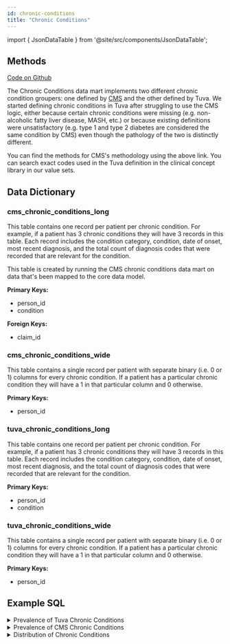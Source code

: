 ```yaml
---
id: chronic-conditions
title: "Chronic Conditions"
---
```


import { JsonDataTable } from '@site/src/components/JsonDataTable';

## Methods

[Code on Github](https://github.com/tuva-health/tuva/tree/main/models/chronic_conditions)

The Chronic Conditions data mart implements two different chronic condition groupers: one defined by [CMS](https://www2.ccwdata.org/web/guest/condition-categories-chronic) and the other defined by Tuva.  We started defining chronic conditions in Tuva after struggling to use the CMS logic, either because certain chronic conditions were missing (e.g. non-alcoholic fatty liver disease, MASH, etc.) or because existing definitions were unsatisfactory (e.g. type 1 and type 2 diabetes are considered the same condition by CMS) even though the pathology of the two is distinctly different.

You can find the methods for CMS's methodology using the above link.  You can search exact codes used in the Tuva definition in the clinical concept library in our value sets.

## Data Dictionary

### cms_chronic_conditions_long

This table contains one record per patient per chronic condition. For example, 
if a patient has 3 chronic conditions they will have 3 records in this table. 
Each record includes the condition category, condition, date of onset, most 
recent diagnosis, and the total count of diagnosis codes that were recorded 
that are relevant for the condition.

This table is created by running the CMS chronic conditions data mart on data 
that's been mapped to the core data model.

**Primary Keys:**
  * person_id
  * condition

**Foreign Keys:**
  * claim_id

<JsonDataTable  jsonPath="nodes.model\.the_tuva_project\.chronic_conditions__cms_chronic_conditions_long.columns" />

### cms_chronic_conditions_wide

This table contains a single record per patient with separate binary 
(i.e. 0 or 1) columns for every chronic condition. If a patient has a 
particular chronic condition they will have a 1 in that particular column and 
0 otherwise.

**Primary Keys:**
  * person_id

<JsonDataTable  jsonPath="nodes.model\.the_tuva_project\.chronic_conditions__cms_chronic_conditions_wide.columns"  />

### tuva_chronic_conditions_long

This table contains one record per patient per chronic condition. For example, 
if a patient has 3 chronic conditions they will have 3 records in this table. 
Each record includes the condition category, condition, date of onset, most 
recent diagnosis, and the total count of diagnosis codes that were recorded 
that are relevant for the condition.

**Primary Keys:**
  * person_id
  * condition

<JsonDataTable  jsonPath="nodes.model\.the_tuva_project\.chronic_conditions__tuva_chronic_conditions_long.columns" />

### tuva_chronic_conditions_wide

This table contains a single record per patient with separate binary 
(i.e. 0 or 1) columns for every chronic condition. If a patient has a 
particular chronic condition they will have a 1 in that particular column and 
0 otherwise.

**Primary Keys:**
  * person_id

<JsonDataTable  jsonPath="nodes.model\.the_tuva_project\.chronic_conditions__tuva_chronic_conditions_wide.columns"  />

## Example SQL

<details>
  <summary>Prevalence of Tuva Chronic Conditions</summary>

In this query we show how often each chronic condition occurs in the patient population.

```sql
select
  condition
, count(distinct person_id) as total_patients
, cast(count(distinct person_id) * 100.0 / (select count(distinct person_id) from core.patient) as numeric(38,2)) as percent_of_patients
from chronic_conditions.tuva_chronic_conditions_long
group by 1
order by 3 desc
```

</details>

<details>
  <summary>Prevalence of CMS Chronic Conditions</summary>

In this query we show how often each chronic condition occurs in the patient population.

```sql
select
  condition_category
, condition
, count(distinct person_id) as total_patients
, cast(count(distinct person_id) * 100.0 / (select count(distinct person_id) from core.patient) as numeric(38,2)) as percent_of_patients
from chronic_conditions.cms_chronic_conditions_long
group by 1,2
order by 4 desc
```

</details>

<details>
  <summary>Distribution of Chronic Conditions</summary>

In this query we show how many patients have 0 chronic conditions, how many patients have 1 chronic condition, how many patients have 2 chronic conditions, etc.

```sql
with patients as (
select person_id
from core.patient
)

, conditions as (
select distinct
  a.person_id
, b.condition
from patients a
left join chronic_conditions.tuva_chronic_conditions_long b
 on a.person_id = b.person_id
)

, condition_count as (
select
  person_id
, count(distinct condition) as condition_count
from conditions
group by 1
)

select 
  condition_count
, count(1)
, cast(100 * count(distinct person_id)/sum(count(distinct person_id)) over() as numeric(38,1)) as percent
from condition_count
group by 1
order by 1
```

</details>